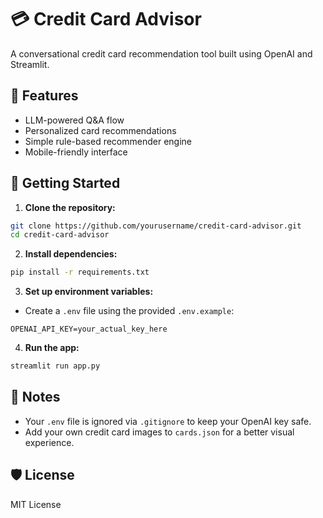 # 💳 Credit Card Advisor

A conversational credit card recommendation tool built using OpenAI and Streamlit.

## 🔧 Features
- LLM-powered Q&A flow
- Personalized card recommendations
- Simple rule-based recommender engine
- Mobile-friendly interface

## 🚀 Getting Started

1. **Clone the repository:**
```bash
git clone https://github.com/yourusername/credit-card-advisor.git
cd credit-card-advisor
```

2. **Install dependencies:**
```bash
pip install -r requirements.txt
```

3. **Set up environment variables:**
- Create a `.env` file using the provided `.env.example`:
```env
OPENAI_API_KEY=your_actual_key_here
```

4. **Run the app:**
```bash
streamlit run app.py
```

## 📁 Notes
- Your `.env` file is ignored via `.gitignore` to keep your OpenAI key safe.
- Add your own credit card images to `cards.json` for a better visual experience.

## 🛡️ License
MIT License
